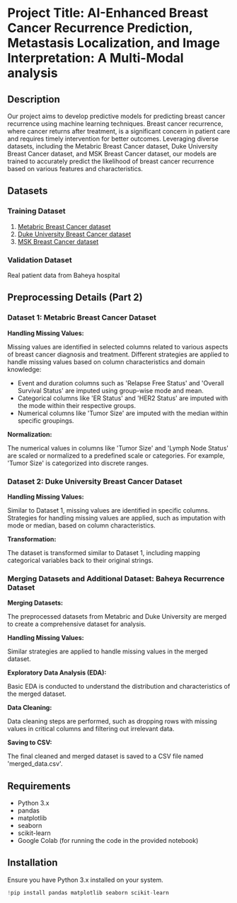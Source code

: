 # Project Title: AI-Enhanced Breast Cancer Recurrence Prediction, Metastasis Localization, and Image Interpretation: A Multi-Modal analysis

## Description
Our project aims to develop predictive models for predicting breast cancer recurrence using machine learning techniques. Breast cancer recurrence, where cancer returns after treatment, is a significant concern in patient care and requires timely intervention for better outcomes. Leveraging diverse datasets, including the Metabric Breast Cancer dataset, Duke University Breast Cancer dataset, and MSK Breast Cancer dataset, our models are trained to accurately predict the likelihood of breast cancer recurrence based on various features and characteristics.

## Datasets
### Training Dataset
1. [Metabric Breast Cancer dataset](https://www.kaggle.com/datasets/gunesevitan/breast-cancer-metabric)
2. [Duke University Breast Cancer dataset](https://wiki.cancerimagingarchive.net/pages/viewpage.action?pageId=70226903)
3. [MSK Breast Cancer dataset](https://www.cbioportal.org/study/clinicalData?id=breast_msk_2018)

### Validation Dataset
Real patient data from Baheya hospital

## Preprocessing Details (Part 2)

### Dataset 1: Metabric Breast Cancer Dataset

**Handling Missing Values:**

Missing values are identified in selected columns related to various aspects of breast cancer diagnosis and treatment. Different strategies are applied to handle missing values based on column characteristics and domain knowledge:

- Event and duration columns such as 'Relapse Free Status' and 'Overall Survival Status' are imputed using group-wise mode and mean.
- Categorical columns like 'ER Status' and 'HER2 Status' are imputed with the mode within their respective groups.
- Numerical columns like 'Tumor Size' are imputed with the median within specific groupings.

**Normalization:**

The numerical values in columns like 'Tumor Size' and 'Lymph Node Status' are scaled or normalized to a predefined scale or categories. For example, 'Tumor Size' is categorized into discrete ranges.

### Dataset 2: Duke University Breast Cancer Dataset

**Handling Missing Values:**

Similar to Dataset 1, missing values are identified in specific columns. Strategies for handling missing values are applied, such as imputation with mode or median, based on column characteristics.

**Transformation:**

The dataset is transformed similar to Dataset 1, including mapping categorical variables back to their original strings.

### Merging Datasets and Additional Dataset: Baheya Recurrence Dataset

**Merging Datasets:**

The preprocessed datasets from Metabric and Duke University are merged to create a comprehensive dataset for analysis.

**Handling Missing Values:**

Similar strategies are applied to handle missing values in the merged dataset.

**Exploratory Data Analysis (EDA):**

Basic EDA is conducted to understand the distribution and characteristics of the merged dataset.

**Data Cleaning:**

Data cleaning steps are performed, such as dropping rows with missing values in critical columns and filtering out irrelevant data.

**Saving to CSV:**

The final cleaned and merged dataset is saved to a CSV file named 'merged_data.csv'.

## Requirements
- Python 3.x
- pandas
- matplotlib
- seaborn
- scikit-learn
- Google Colab (for running the code in the provided notebook)

## Installation
Ensure you have Python 3.x installed on your system.

```python
!pip install pandas matplotlib seaborn scikit-learn
